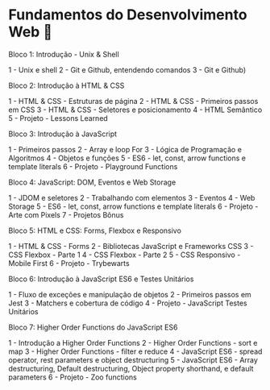 # Fundamentos do Desenvolvimento Web :memo:

Bloco 1: Introdução - Unix & Shell

1 - Unix e shell
2 - Git e Github, entendendo comandos
3 - Git e Github)

Bloco 2: Introdução à HTML & CSS

1 - HTML & CSS - Estruturas de página
2 - HTML & CSS - Primeiros passos em CSS
3 - HTML & CSS - Seletores e posicionamento
4 - HTML Semântico
5 - Projeto - Lessons Learned

Bloco 3: Introdução à JavaScript

1 - Primeiros passos
2 - Array e loop For
3 - Lógica de Programação e Algoritmos
4 - Objetos e funções
5 - ES6 - let, const, arrow functions e template literals
6 - Projeto - Playground Functions

Bloco 4: JavaScript: DOM, Eventos e Web Storage

1 - JDOM e seletores
2 - Trabalhando com elementos
3 - Eventos
4 - Web Storage
5 - ES6 - let, const, arrow functions e template literals
6 - Projeto - Arte com Pixels
7 - Projetos Bônus

Bloco 5: HTML e CSS: Forms, Flexbox e Responsivo

1 - HTML & CSS - Forms
2 - Bibliotecas JavaScript e Frameworks CSS
3 - CSS Flexbox - Parte 1
4 - CSS Flexbox - Parte 2
5 - CSS Responsivo - Mobile First
6 - Projeto - Trybewarts

Bloco 6: Introdução à JavaScript ES6 e Testes Unitários

1 - Fluxo de exceções e manipulação de objetos
2 - Primeiros passos em Jest
3 - Matchers e cobertura de código
4 - Projeto - JavaScript Testes Unitários

Bloco 7: Higher Order Functions do JavaScript ES6

1 - Introdução a Higher Order Functions
2 - Higher Order Functions - sort e map
3 - Higher Order Functions - filter e reduce
4 - JavaScript ES6 - spread operator, rest parameters e object destructuring
5 - JavaScript ES6 - Array destructuring, Default destructuring, Object property shorthand, e default parameters
6 - Projeto - Zoo functions
